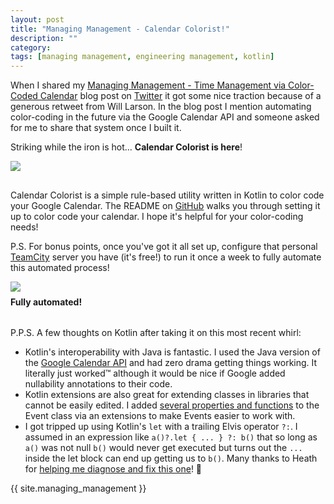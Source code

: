 ```yaml
---
layout: post
title: "Managing Management - Calendar Colorist!"
description: ""
category: 
tags: [managing management, engineering management, kotlin]
---
```


When I shared my [Managing Management - Time Management via Color-Coded Calendar][1] blog post on [Twitter][2] it got some nice traction because of a generous retweet from Will Larson. In the blog post I mention automating color-coding in the future via the Google Calendar API and someone asked for me to share that system once I built it.

Striking while the iron is hot... **Calendar Colorist is here**!

<div>
    <img class="rounded-corners" style="border: 1px; margin-top: 0px;" src="{{ site.images2020 }}/01-04/calendar-colorist.gif"/>
    <p class="caption-text" style="line-height: 1.5em; margin-bottom: 30px; margin-top: 6px;"></p>
</div>

Calendar Colorist is a simple rule-based utility written in Kotlin to color code your Google Calendar. The README on [GitHub][3] walks you through setting it up to color code your calendar. I hope it's helpful for your color-coding needs!

P.S. For bonus points, once you've got it all set up, configure that personal [TeamCity][7] server you have (it's free!) to run it once a week to fully automate this automated process!

<div>
    <img class="rounded-corners" style="max-width: 800px; border: 1px; margin-top: 0px;" src="{{ site.images2020 }}/01-04/teamcity.png"/>
    <p class="caption-text" style="line-height: 1.5em; margin-bottom: 30px; margin-top: 6px;"><strong>Fully automated!</strong></p>
</div>

P.P.S. A few thoughts on Kotlin after taking it on this most recent whirl: 

* Kotlin's interoperability with Java is fantastic. I used the Java version of the [Google Calendar API][4] and had zero drama getting things working. It literally just worked™️ although it would be nice if Google added nullability annotations to their code.
* Kotlin extensions are also great for extending classes in libraries that cannot be easily edited. I added [several properties and functions][5] to the Event class via an extensions to make Events easier to work with.
* I got tripped up using Kotlin's `let` with a trailing Elvis operator `?:`. I assumed in an expression like `a()?.let { ... } ?: b()` that so long as `a()` was not null `b()` would never get executed but turns out the `...` inside the let block can end up getting us to `b()`. Many thanks to Heath for [helping me diagnose and fix this one][6]! 🙏

{{ site.managing_management }}

[1]: {{site.base_url}}/2019/12/16/management-systems-calendaring/
[2]: https://twitter.com/markmcerqueira/status/1212797842189770752
[3]: https://github.com/markcerqueira/calendar-colorist
[4]: https://developers.google.com/calendar/quickstart/java
[5]: https://github.com/markcerqueira/calendar-colorist/blob/master/src/main/java/EventExtension.kt#L8
[6]: https://twitter.com/heathborders/status/1213938020392558592
[7]: https://www.jetbrains.com/teamcity/
